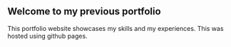 ## Welcome to my previous portfolio

This portfolio website showcases my skills and my experiences.
This was hosted using github pages.
